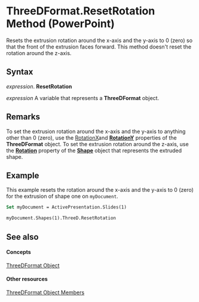 
# ThreeDFormat.ResetRotation Method (PowerPoint)

Resets the extrusion rotation around the x-axis and the y-axis to 0 (zero) so that the front of the extrusion faces forward. This method doesn't reset the rotation around the z-axis.


## Syntax

 _expression_. **ResetRotation**

 _expression_ A variable that represents a **ThreeDFormat** object.


## Remarks

To set the extrusion rotation around the x-axis and the y-axis to anything other than 0 (zero), use the [RotationX](8c434ef8-1364-5989-71da-e96ddfbd15ac.md)and  **[RotationY](1e39544d-e95d-7419-8d6b-140696a43895.md)** properties of the **ThreeDFormat** object. To set the extrusion rotation around the z-axis, use the **[Rotation](3ed090a8-d945-85ee-155b-08628feff348.md)** property of the **[Shape](1da93849-99e0-827e-ced3-c6cf7f8569f3.md)** object that represents the extruded shape.


## Example

This example resets the rotation around the x-axis and the y-axis to 0 (zero) for the extrusion of shape one on  `myDocument`.


```vb
Set myDocument = ActivePresentation.Slides(1)

myDocument.Shapes(1).ThreeD.ResetRotation
```


## See also


#### Concepts


[ThreeDFormat Object](d6eb7b36-57df-727e-fc5b-50b8c4790c1c.md)
#### Other resources


[ThreeDFormat Object Members](8d24e2d8-6579-5a14-f403-aaa77b6ed0a6.md)
